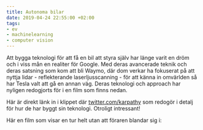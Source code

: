 ```yaml
---
title: Autonoma bilar
date: 2019-04-24 22:55:00 +02:00
tags:
- ev
- machinelearning
- computer vision
---
```


Att bygga teknologi för att få en bil att styra själv har länge varit en dröm och i viss mån en realiter för Google. Med deras avancerade teknik och deras satsning som kom att bli Waymo, där dom verkar ha fokuserat på att nyttja lidar - reflekterande laserljusscanning - för att känna in omvärlden så har Tesla valt att gå en annan väg. Deras teknologi och approach har nyligen redogjorts för i en film som finns nedan. 

Här är direkt länk in i klippet där [twitter.com/karpathy](https://twitter.com/karpathy) som redogör i detalj för hur de har byggt sin teknologi. Otroligt intressant!

[](https://www.youtube.com/watch?v=Ucp0TTmvqOE&feature=youtu.be&t=6726)

Här en film som visar en tur helt utan att föraren blandar sig i:
[](https://youtu.be/tlThdr3O5Qo)
